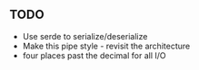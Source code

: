 ## TODO
- Use serde to serialize/deserialize
- Make this pipe style - revisit the architecture
- four places past the decimal for all I/O
